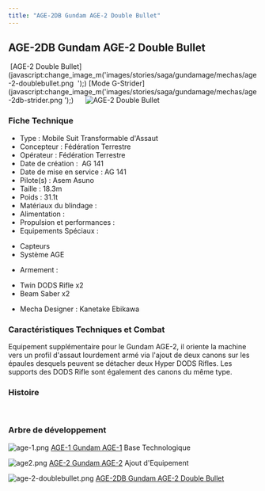```yaml
---
title: "AGE-2DB Gundam AGE-2 Double Bullet"
---
```


AGE-2DB Gundam AGE-2 Double Bullet
----------------------------------

 [AGE-2 Double Bullet](javascript:change_image_m('images/stories/saga/gundamage/mechas/age-2-doublebullet.png 
');) [Mode G-Strider](javascript:change_image_m('images/stories/saga/gundamage/mechas/age-2db-strider.png
');)      ![
AGE-2 Double Bullet](/images/stories/saga/gundamage/mechas/age-2-doublebullet.png 
)    
### Fiche Technique


- Type : Mobile Suit Transformable d'Assaut  
- Concepteur : Fédération Terrestre  
- Opérateur : Fédération Terrestre  
- Date de création :  AG 141  
- Date de mise en service : AG 141  
- Pilote(s) : Asem Asuno  
- Taille : 18.3m  
- Poids : 31.1t  
- Matériaux du blindage :   
- Alimentation :   
- Propulsion et performances :   
- Equipements Spéciaux :


* Capteurs
* Système AGE


- Armement :


* Twin DODS Rifle x2
* Beam Saber x2


- Mecha Designer : Kanetake Ebikawa


### Caractéristiques Techniques et Combat


Equipement supplémentaire pour le Gundam AGE-2, il oriente la machine vers un profil d'assaut lourdement armé via l'ajout de deux canons sur les épaules desquels peuvent se détacher deux Hyper DODS Rifles. Les supports des DODS Rifle sont également des canons du même type.


### Histoire


 


### Arbre de développement




![age-1.png](/images/stories/saga/gundamage/mechas/mini/age-1.png)
[AGE-1 Gundam AGE-1](ag/gundam-age/age-1-gundam-age-1-normal-type.html)
Base Technologique


![age2.png](/images/stories/saga/gundamage/mechas/mini/age2.png)
[AGE-2 Gundam AGE-2](ag/gundam-age/age-2-gundam-age-2.html)
Ajout d'Equipement


![age-2-doublebullet.png](/images/stories/saga/gundamage/mechas/mini/age-2-doublebullet.png)
[AGE-2DB Gundam AGE-2 Double Bullet](ag/gundam-age/age-2db-gundam-age-2-double-bullet.html)

